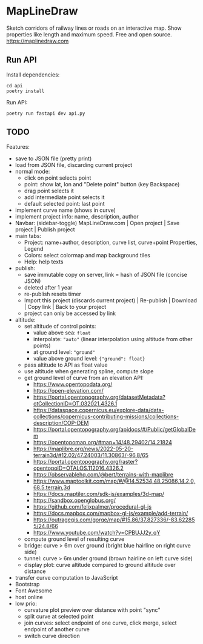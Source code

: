 # MapLineDraw

Sketch corridors of railway lines or roads on an interactive map.
Show properties like length and maximum speed.
Free and open source.
https://maplinedraw.com

## Run API

Install dependencies:
```
cd api
poetry install
```

Run API:
```
poetry run fastapi dev api.py
```

## TODO

Features:
* save to JSON file (pretty print)
* load from JSON file, discarding current project
* normal mode:
  * click on point selects point
  * point: show lat, lon and "Delete point" button (key Backspace)
  * drag point selects it
  * add intermediate point selects it
  * default selected point: last point
* implement curve name (shows in curve)
* implement project info: name, description, author
* Navbar: (sidebar-toggle) MapLineDraw.com | Open project | Save project | Publish project
* main tabs:
  * Project: name+author, description, curve list, curve+point Properties, Legend
  * Colors: select colormap and map background tiles
  * Help: help texts
* publish:
  * save immutable copy on server, link = hash of JSON file (concise JSON)
  * deleted after 1 year
  * re-publish resets timer
  * Import this project (discards current project) | Re-publish | Download | Copy link | Back to your project
  * project can only be accessed by link
* altitude:
  * set altitude of control points:
    * value above sea: `float`
    * interpolate: `"auto"` (linear interpolation using altitude from other points)
    * at ground level: `"ground"`
    * value above ground level: `{"ground": float}`
  * pass altitude to API as float value
  * use altitude when generating spline, compute slope
  * get ground level of curve from an elevation API:
    - https://www.opentopodata.org/
    - https://open-elevation.com/
    - https://portal.opentopography.org/datasetMetadata?otCollectionID=OT.032021.4326.1
    - https://dataspace.copernicus.eu/explore-data/data-collections/copernicus-contributing-missions/collections-description/COP-DEM
    - https://portal.opentopography.org/apidocs/#/Public/getGlobalDem
    - https://opentopomap.org/#map=14/48.29402/14.21824
    - https://maplibre.org/news/2022-05-20-terrain3d/#12.02/47.24003/11.30863/-96.8/65
    - https://portal.opentopography.org/raster?opentopoID=OTALOS.112016.4326.2
    - https://observablehq.com/@bert/terrains-with-maplibre
    - https://www.maptoolkit.com/map/#/@14.52534,48.25086,14.2,0,68.5,terrain,3d
    - https://docs.maptiler.com/sdk-js/examples/3d-map/
    - https://sandbox.openglobus.org/
    - https://github.com/felixpalmer/procedural-gl-js
    - https://docs.mapbox.com/mapbox-gl-js/example/add-terrain/
    - https://outragegis.com/gorge/map/#15.86/37.827336/-83.622855/24.8/66
    - https://www.youtube.com/watch?v=CPBUJJ2y_qY
  * compute ground level of resulting curve
  * bridge: curve > 6m over ground (bright blue hairline on right curve side)
  * tunnel: curve > 6m under ground (brown hairline on left curve side)
  * display plot: curve altitude compared to ground altitude over distance
* transfer curve computation to JavaScript
* Bootstrap
* Font Awesome
* host online
* low prio:
  * curvature plot preview over distance with point "sync"
  * split curve at selected point
  * join curves: select endpoint of one curve, click merge, select endpoint of another curve
  * switch curve direction
